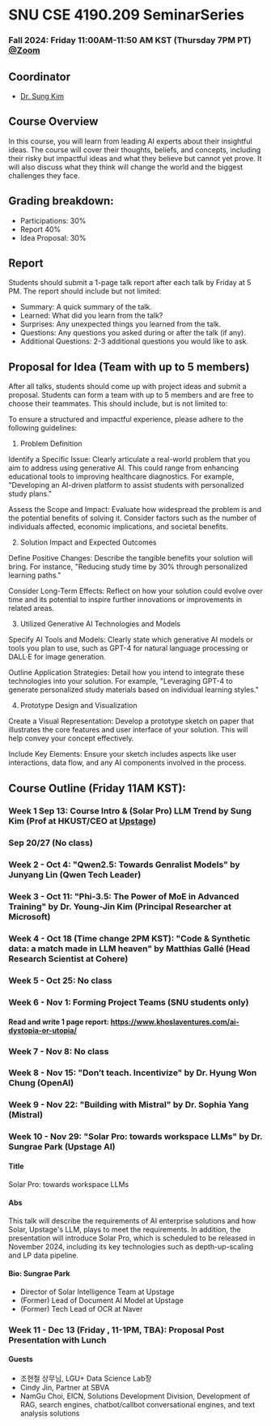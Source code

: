 # SNU CSE 4190.209 SeminarSeries
### Fall 2024: Friday 11:00AM-11:50 AM KST (Thursday 7PM PT) [@Zoom](https://snu-ac-kr.zoom.us/j/81289200560?pwd=ydj5ZDvLY5JpfVa4NZTdqQMM7m3jMt.1 )

## Coordinator
* [Dr. Sung Kim](https://scholar.google.com/citations?user=JE_m2UgAAAAJ&hl=en)


## Course Overview
In this course, you will learn from leading AI experts about their insightful ideas. The course will cover their thoughts, beliefs, and concepts, including their risky but impactful ideas and what they believe but cannot yet prove. It will also discuss what they think will change the world and the biggest challenges they face.


## Grading breakdown:

* Participations: 30%
* Report 40%
* Idea Proposal: 30%

## Report
Students should submit a 1-page talk report after each talk by Friday at 5 PM. The report should include but not limited:
* Summary: A quick summary of the talk.
* Learned: What did you learn from the talk?
* Surprises: Any unexpected things you learned from the talk.
* Questions: Any questions you asked during or after the talk (if any).
* Additional Questions: 2-3 additional questions you would like to ask.

## Proposal for Idea (Team with up to 5 members)
After all talks, students should come up with project ideas and submit a proposal. Students can form a team with up to 5 members and are free to choose their teammates. This should include, but is not limited to:

To ensure a structured and impactful experience, please adhere to the following guidelines:

1. Problem Definition

Identify a Specific Issue: Clearly articulate a real-world problem that you aim to address using generative AI. This could range from enhancing educational tools to improving healthcare diagnostics. For example, "Developing an AI-driven platform to assist students with personalized study plans."

Assess the Scope and Impact: Evaluate how widespread the problem is and the potential benefits of solving it. Consider factors such as the number of individuals affected, economic implications, and societal benefits.

2. Solution Impact and Expected Outcomes

Define Positive Changes: Describe the tangible benefits your solution will bring. For instance, "Reducing study time by 30% through personalized learning paths."

Consider Long-Term Effects: Reflect on how your solution could evolve over time and its potential to inspire further innovations or improvements in related areas.

3. Utilized Generative AI Technologies and Models

Specify AI Tools and Models: Clearly state which generative AI models or tools you plan to use, such as GPT-4 for natural language processing or DALL·E for image generation.

Outline Application Strategies: Detail how you intend to integrate these technologies into your solution. For example, "Leveraging GPT-4 to generate personalized study materials based on individual learning styles."

4. Prototype Design and Visualization

Create a Visual Representation: Develop a prototype sketch on paper that illustrates the core features and user interface of your solution. This will help convey your concept effectively.

Include Key Elements: Ensure your sketch includes aspects like user interactions, data flow, and any AI components involved in the process.

## Course Outline (Friday 11AM KST):

### Week 1 Sep 13: Course Intro & (Solar Pro) LLM Trend by Sung Kim (Prof at HKUST/CEO at [Upstage](https://upstage.ai))

### Sep 20/27 (No class)

### Week 2 - Oct 4: "Qwen2.5: Towards Genralist Models" by Junyang Lin (Qwen Tech Leader)
### Week 3 - Oct 11: "Phi-3.5: The Power of MoE in Advanced Training" by Dr. Young-Jin Kim (Principal Researcher at Microsoft)
### Week 4 - Oct 18 (Time change 2PM KST): "Code & Synthetic data: a match made in LLM heaven" by Matthias Gallé (Head Research Scientist at Cohere)
### Week 5 - Oct 25: No class
### Week 6 - Nov 1: Forming Project Teams (SNU students only)
#### Read and write 1 page report: https://www.khoslaventures.com/ai-dystopia-or-utopia/

### Week 7 - Nov 8: No class
### Week 8 - Nov 15: "Don’t teach. Incentivize" by Dr. Hyung Won Chung (OpenAI)

### Week 9 - Nov 22: "Building with Mistral" by Dr. Sophia Yang (Mistral) 
### Week 10 - Nov 29: "Solar Pro: towards workspace LLMs" by Dr. Sungrae Park (Upstage AI)
#### Title
Solar Pro: towards workspace LLMs

#### Abs
This talk will describe the requirements of AI enterprise solutions and how Solar, Upstage's LLM, plays to meet the requirements. In addition, the presentation will introduce Solar Pro, which is scheduled to be released in November 2024, including its key technologies such as depth-up-scaling and LP data pipeline.

#### Bio: Sungrae Park
- Director of Solar Intelligence Team at Upstage
- (Former) Lead of Document AI Model at Upstage
- (Former) Tech Lead of OCR at Naver

### Week 11 - Dec 13 (Friday , 11-1PM, TBA): Proposal Post Presentation with Lunch
#### Guests 
- 조현철 상무님, LGU+ Data Science Lab장
- Cindy Jin, Partner at SBVA
- NamGu Choi, EICN, Solutions Development Division, Development of RAG, search engines, chatbot/callbot conversational engines, and text analysis solutions
